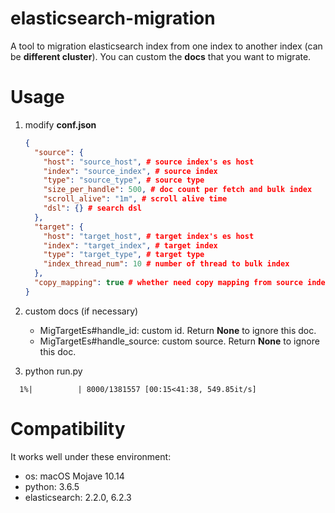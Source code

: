 # elasticsearch-migration
A tool to migration elasticsearch index from one index to another index (can be **different cluster**). You can custom the **docs** that you want to migrate.

# Usage

1. modify **conf.json**

   ```json
   {
     "source": {
       "host": "source_host", # source index's es host
       "index": "source_index", # source index
       "type": "source_type", # source type
       "size_per_handle": 500, # doc count per fetch and bulk index
       "scroll_alive": "1m", # scroll alive time
       "dsl": {} # search dsl
     },
     "target": {
       "host": "target_host", # target index's es host
       "index": "target_index", # target index
       "type": "target_type", # target type
       "index_thread_num": 10 # number of thread to bulk index
     },
     "copy_mapping": true # whether need copy mapping from source index to target index, you can set this value false to set target index mapping manually
   }
   ```

2. custom docs (if necessary)
   * MigTargetEs#handle_id: custom id. Return **None** to ignore this doc.
   * MigTargetEs#handle_source: custom source. Return **None** to ignore this doc.

3. python run.py

```shell
  1%|          | 8000/1381557 [00:15<41:38, 549.85it/s]
```

# Compatibility

It works well under these environment:

* os: macOS Mojave 10.14
* python: 3.6.5
* elasticsearch: 2.2.0, 6.2.3

